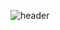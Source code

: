 ![header](https://capsule-render.vercel.app/api?type=Waving&color=auto&height=300&section=header&text=WELCOME&fontSize=90)
